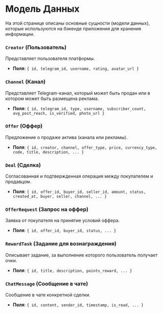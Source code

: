# Модель Данных

На этой странице описаны основные сущности (модели данных), которые используются на бэкенде приложения для хранения информации.

### `Creator` (Пользователь)
Представляет пользователя платформы.

* **Поля**: `{ id, telegram_id, username, rating, avatar_url }`

### `Channel` (Канал)
Представляет Telegram-канал, который может быть продан или в котором может быть размещена реклама.

* **Поля**: `{ id, telegram_id, type, username, subscriber_count, avg_post_reach, is_verified, photo_url }`

### `Offer` (Оффер)
Предложение о продаже актива (канала или рекламы).

* **Поля**: `{ id, creator, channel, offer_type, price, currency_type, code, title, description, ... }`

### `Deal` (Сделка)
Согласованная и подтвержденная операция между покупателем и продавцом.

* **Поля**: `{ id, offer_id, buyer_id, seller_id, amount, status, created_at, buyer, seller, channel, ... }`

### `OfferRequest` (Запрос на оффер)
Заявка от покупателя на принятие условий оффера.

* **Поля**: `{ id, offer_id, buyer_id, status, ... }`

### `RewardTask` (Задание для вознаграждения)
Описывает задание, за выполнение которого пользователь получает очки.

* **Поля**: `{ id, title, description, points_reward, ... }`

### `ChatMessage` (Сообщение в чате)
Сообщение в чате конкретной сделки.

* **Поля**: `{ id, content, sender_id, timestamp, is_read, ... }`